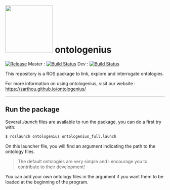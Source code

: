 # <img src="docs/images/ontologenius.png" width="150"> ontologenius
[![Release][Release-Image]][Release-Url]  Master : [![Build Status](https://gitlab.com/sarthou/ontologenius/badges/master/pipeline.svg)](https://gitlab.com/sarthou/ontologenius/commits/master) Dev : [![Build Status](https://gitlab.com/sarthou/ontologenius/badges/dev/pipeline.svg)](https://gitlab.com/sarthou/ontologenius/commits/dev)


This repository is a ROS package to link, explore and interrogate ontologies.

For more information on using ontologenius, visit our website : https://sarthou.github.io/ontologenius/

***

## Run the package

Several *.launch* files are available to run the package, you can do a first try with:
```sh
$ roslaunch ontologenius ontologenius_full.launch
```

On this launcher file, you will find an argument indicating the path to the ontology files.
> The default ontologies are very simple and I encourage you to contribute to their development!

You can add your own ontology files in the argument if you want them to be loaded at the beginning of the program.

[Release-Url]: https://sarthou.github.io/ontologenius/
[Release-image]: http://img.shields.io/badge/release-v0.4.1-1eb0fc.svg
